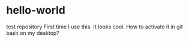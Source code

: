 # hello-world
test repository
First time I use this. It looks cool.
How to activate it in git bash on my desktop?
